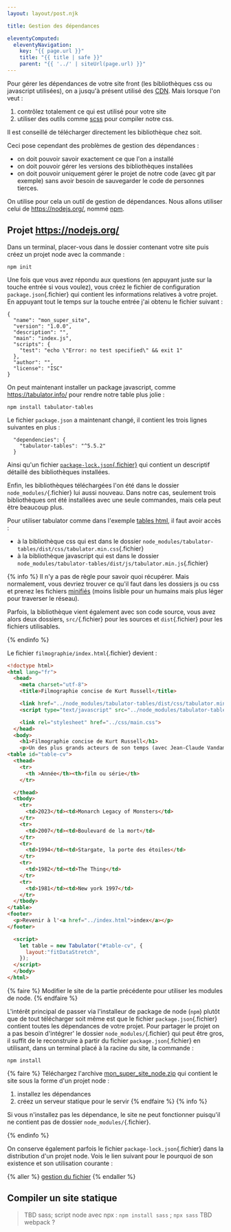 ```yaml
---
layout: layout/post.njk

title: Gestion des dépendances

eleventyComputed:
  eleventyNavigation:
    key: "{{ page.url }}"
    title: "{{ title | safe }}"
    parent: "{{ '../' | siteUrl(page.url) }}"
---
```


Pour gérer les dépendances de votre site front (les bibliothèques css ou javascript utilisées), on a jusqu'à présent utilisé des [CDN](https://fr.wikipedia.org/wiki/R%C3%A9seau_de_diffusion_de_contenu). Mais lorsque l'on veut :

1. contrôlez totalement ce qui est utilisé pour votre site
2. utiliser des outils comme [scss](https://sass-lang.com/) pour compiler notre css.

Il est conseillé de télécharger directement les bibliothèque chez soit.

Ceci pose cependant des problèmes de gestion des dépendances :

- on doit pouvoir savoir exactement ce que l'on a installé
- on doit pouvoir gérer les versions des bibliothèques installées
- on doit pouvoir uniquement gérer le projet de notre code (avec git par exemple) sans avoir besoin de sauvegarder le code de personnes tierces.

On utilise pour cela un outil de gestion de dépendances. Nous allons utiliser celui de <https://nodejs.org/>, nommé [npm](https://www.npmjs.com/).

## Projet <https://nodejs.org/>

Dans un terminal, placer-vous dans le dossier contenant votre site puis créez un projet node avec la commande :

```shell
npm init
```

Une fois que vous avez répondu aux questions (en appuyant juste sur la touche entrée si vous voulez), vous créez le fichier de configuration `package.json`{.fichier} qui contient les informations relatives à votre projet. En appuyant tout le temps sur la touche entrée j'ai obtenu le fichier suivant  :

```
{
  "name": "mon_super_site",
  "version": "1.0.0",
  "description": "",
  "main": "index.js",
  "scripts": {
    "test": "echo \"Error: no test specified\" && exit 1"
  },
  "author": "",
  "license": "ISC"
}

```

On peut maintenant installer un package javascript, comme <https://tabulator.info/> pour rendre notre table plus jolie :

```shell
npm install tabulator-tables
```

Le fichier `package.json` a maintenant changé, il contient les trois lignes suivantes en plus :

```
  "dependencies": {
    "tabulator-tables": "^5.5.2"
  }
```

Ainsi qu'un fichier [`package-lock.json`{.fichier}](https://docs.npmjs.com/cli/v10/configuring-npm/package-lock-json) qui contient un descriptif détaillé des bibliothèques installées.

Enfin, les bibliothèques téléchargées l'on été dans le dossier `node_modules/`{.fichier} lui aussi nouveau. Dans notre cas, seulement trois bibliothèques ont été installées avec une seule commandes, mais cela peut être beaucoup plus.

Pour utiliser tabulator comme dans l'exemple [tables html](https://tabulator.info/docs/5.5/data#table), il faut avoir accès :

- à la bibliothèque css qui est dans le dossier `node_modules/tabulator-tables/dist/css/tabulator.min.css`{.fichier}
- à la bibliothèque javascript qui est dans le dossier `node_modules/tabulator-tables/dist/js/tabulator.min.js`{.fichier}

{% info %}
Il n'y a pas de règle pour savoir quoi récupérer. Mais normalement, vous devriez trouver ce qu'il faut dans les dossiers js ou css et prenez les fichiers [minifiés](https://www.cloudflare.com/fr-fr/learning/performance/why-minify-javascript-code/) (moins lisible pour un humains mais plus léger pour traverser le réseau).

Parfois, la bibliothèque vient également avec son code source, vous avez alors deux dossiers, `src/`{.fichier} pour les sources et `dist`{.fichier} pour les fichiers utilisables.

{% endinfo %}

Le fichier `filmographie/index.html`{.fichier} devient :

```html
<!doctype html>
<html lang="fr">
  <head>
    <meta charset="utf-8">
    <title>Filmographie concise de Kurt Russell</title>

    <link href="../node_modules/tabulator-tables/dist/css/tabulator.min.css" rel="stylesheet">
    <script type="text/javascript" src="../node_modules/tabulator-tables/dist/js/tabulator.min.js"></script>

    <link rel="stylesheet" href="../css/main.css">
  </head>
  <body>
    <h1>Filmographie concise de Kurt Russell</h1>
    <p>Un des plus grands acteurs de son temps (avec Jean-Claude Vandamme)</p>
<table id="table-cv">
  <thead>
    <tr>
      <th >Année</th><th>film ou série</th>
    </tr>

  </thead>
  <tbody>
    <tr>
      <td>2023</td><td>Monarch Legacy of Monsters</td>
    </tr>
    <tr>
      <td>2007</td><td>Boulevard de la mort</td>
    </tr>
    <tr>
      <td>1994</td><td>Stargate, la porte des étoiles</td>
    </tr>
    <tr>
      <td>1982</td><td>The Thing</td>
    </tr>
    <tr>
      <td>1981</td><td>New york 1997</td>
    </tr>
  </tbody>
</table>
<footer>
  <p>Revenir à l'<a href="../index.html">index</a></p>
</footer>

  <script>
    let table = new Tabulator("#table-cv", {
      layout:"fitDataStretch",
    });
  </script>
  </body>
</html>
```

{% faire %}
Modifier le site de la partie précédente pour utiliser les modules de node.
{% endfaire %}

L'intérêt principal de passer via l'installeur de package de node (`npm`) plutôt que de tout télécharger soit même est que le fichier `package.json`{.fichier} contient toutes les dépendances de votre projet. Pour partager le projet on a pas besoin d'intégrer' le dossier `node_modules/`{.fichier} qui peut être gros, il suffit de le reconstruire à partir du fichier `package.json`{.fichier} en utilisant, dans un terminal placé à la racine du site, la commande :

```shell
npm install
```

{% faire %}
Téléchargez l'archive [mon_super_site_node.zip](../mon_super_site_node.zip) qui contient le site sous la forme d'un projet node :

1. installez les dépendances
2. créez un serveur statique pour le servir
{% endfaire %}
{% info %}

Si vous n'installez pas les dépendance, le site ne peut fonctionner puisqu'il ne contient pas de dossier `node_modules/`{.fichier}.

{% endinfo %}

On conserve également parfois le fichier `package-lock.json`{.fichier} dans la distribution d'un projet node. Vois le lien suivant pour le pourquoi de son existence et son utilisation courante :

{% aller %}
[gestion du fichier](https://blog.boris.sh/blog/package-lock-les-mauvaises-pratiques-a-bannir-pour-un-projet-stable)
{% endaller %}

## Compiler un site statique

> TBD sass; script node avec npx : `npm install sass` ; `npx sass`
> TBD webpack ?
